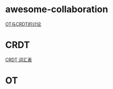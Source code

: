 # awesome-collaboration
[OT与CRDT的讨论](https://github.com/pubuzhixing8/awesome-collaboration/blob/master/fairy-fight/collaborative-editing.md)

# CRDT
[CRDT 词汇表](https://github.com/pubuzhixing8/awesome-collaboration/blob/master/crdt/crdt-glossary.md)

# OT
